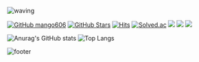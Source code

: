 ![waving](https://capsule-render.vercel.app/api?type=waving&height=180&text=Mj%20Son&fontAlign=65&fontAlignY=32&color=gradient)

[![GitHub mango606](https://img.shields.io/github/followers/mango606?label=follow&style=social)](https://github.com/mango606)
[![GitHub Stars](https://img.shields.io/github/stars/mango606?style=social)](https://github.com/mango606)
[![Hits](https://komarev.com/ghpvc/?username=mango606&color=blue&label=Hits)](https://github.com/mango606)
[![Solved.ac](http://mazassumnida.wtf/api/mini/generate_badge?boj=mango911)](https://solved.ac/mango911)
<a href="url" target="_blank"><img src="https://img.shields.io/badge/facebook-1877F2?style=flat-square&logo=facebook&logoColor=white"/></a>
<a href="url" target="_blank"><img src="https://img.shields.io/badge/instagram-FE2F7D?style=flat-square&logo=instagram&logoColor=white"/></a>
<a href="url" target="_blank"><img src="https://img.shields.io/badge/twitter-1D9BF0?style=flat-square&logo=twitter&logoColor=white"/></a>

![Anurag's GitHub stats](https://github-readme-stats.vercel.app/api?username=mango606&theme=buefy&show_icons=true)
![Top Langs](https://github-readme-stats.vercel.app/api/top-langs/?username=mango606&langs_count=8&layout=compact&theme=buefy)

![footer](https://capsule-render.vercel.app/api?type=waving&color=gradient&height=80&section=footer&fontAlignY=85&fontSize=10)
